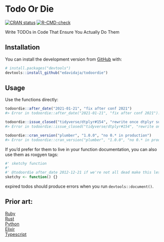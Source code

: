 
<!-- README.md is generated from README.Rmd. Please edit that file -->

# Todo Or Die

<!-- badges: start -->

[![CRAN
status](https://www.r-pkg.org/badges/version/todoordie)](https://CRAN.R-project.org/package=todoordie)
[![R-CMD-check](https://github.com/edavidaja/todoordie/workflows/R-CMD-check/badge.svg)](https://github.com/edavidaja/todoordie/actions)

<!-- badges: end -->

Write TODOs in Code That Ensure You Actually Do Them

## Installation

You can install the development version from
[GitHub](https://github.com/) with:

``` r
# install.packages("devtools")
devtools::install_github("edavidaja/todoordie")
```

## Usage

Use the functions directly:

``` r
todoordie::after_date("2021-01-21", "fix after conf 2021")
#> Error in todoordie::after_date("2021-01-21", "fix after conf 2021"): fix after conf 2021 was due on 2021-01-21
```

``` r
todoordie::issue_closed("tidyverse/dtplyr#154", "rewrite once dtplyr supports across()")
#> Error in todoordie::issue_closed("tidyverse/dtplyr#154", "rewrite once dtplyr supports across()"): rewrite once dtplyr supports across() has been resolved
```

``` r
todoordie::cran_version("plumber", "1.0.0", "no 0.* in production")
#> Error in todoordie::cran_version("plumber", "1.0.0", "no 0.* in production"): no 0.* in production has exceeded version 1.0.0
```

If you’d prefer for them to live in your function documentation, you can
also use them as roxgyen tags:

``` r
#' sketchy function 
#'
#' @todoordie after_date 2012-12-21 if we're not all dead make this less sketchy
sketchy <- function() {}
```

expired todos should produce errors when you run `devtools::document()`.

## Prior art:

[Ruby](https://github.com/searls/todo_or_die)  
[Rust](https://github.com/davidpdrsn/todo-or-die)  
[Python](https://github.com/achedeuzot/py-todo-or-die)  
[Elixir](https://hex.pm/packages/credo_todo_or_die)  
[Typescript](https://github.com/ngnijland/typescript-todo-or-die-plugin)

